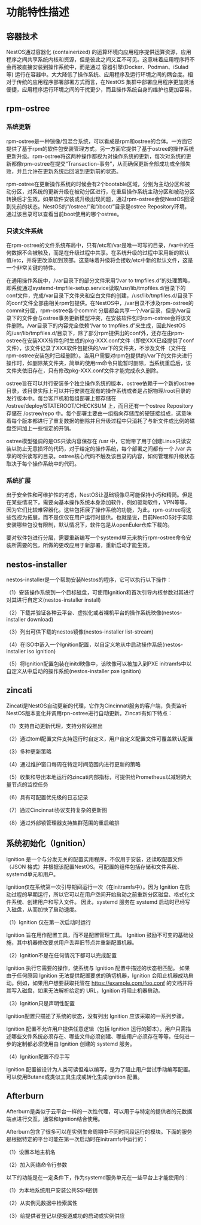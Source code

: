 # 功能特性描述

## 容器技术

NestOS通过容器化 (containerized) 的运算环境向应用程序提供运算资源，应用程序之间共享系统内核和资源，但是彼此之间又互不可见。这意味着应用程序将不会再被直接安装到操作系统中，而是通过 容器引擎(Docker、Podman、iSulad等) 运行在容器中。大大降低了操作系统、应用程序及运行环境之间的耦合度。相对于传统的应用程序部署部署方式而言，在NestOS 集群中部署应用程序更加灵活便捷，应用程序运行环境之间的干扰更少，而且操作系统自身的维护也更加容易。

## rpm-ostree

### 系统更新

rpm-ostree是一种镜像/包混合系统，可以看成是rpm和ostree的合体。一方面它提供了基于rpm的软件包安装管理方式，另一方面它提供了基于ostree的操作系统更新升级。rpm-ostree将这两种操作都视为对操作系统的更新，每次对系统的更新都像rpm-ostree在提交“Transaction-事务”，从而确保更新全部成功或全部失败，并且允许在更新系统后回滚到更新前的状态。

rpm-ostree在更新操作系统的时候会有2个bootable区域，分别为主动分区和被动分区，对系统的更新升级在被动分区进行，在重启操作系统主动分区和被动分区转换后才生效。如果软件安装或升级出现问题，通过rpm-ostree会使NestOS回滚到先前的状态。NestOS的“/ostree/”和“/boot/”目录是ostree Repository环境，通过该目录可以查看当前boot使用的哪个ostree。

### 只读文件系统

在rpm-ostree的文件系统布局中，只有/etc和/var是唯一可写的目录，/var中的任何数据不会被触及，而是在升级过程中共享。在系统升级的过程中采用新的默认值/etc，并将更改添加到顶部。这意味着升级将会接收/etc中新的默认文件，这是一个非常关键的特性。

在通用操作系统中，/var目录下的部分文件采用“/var to tmpfiles.d”的处理策略，即系统通过systemd-tmpfile-setup.service读取/usr/lib/tmpfiles.d/目录下的conf文件，完成/var目录下文件夹和空白文件的创建，/usr/lib/tmpfiles.d/目录下的conf文件全部由相关rpm包提供。在NestOS中，/var目录不涉及rpm-ostree的commit分层，rpm-ostree各个commit 分层都会共享一个/var目录，但是/var目录下的文件会与ostree事务更新模型冲突，在安装软件包时rpm-ostree会将该文件删除。/var目录下的内容完全依赖“/var to tmpfiles.d”来生成，因此NestOS的/usr/lib/tmpfiles.d/目录下，除了部分rpm提供出的conf外，还存在由rpm-ostree在安装XXX软件包时生成的pkg-XXX.conf文件（即使XXX已经提供了conf文件），该文件记录了XXX软件包提供的/var下的文件夹，不涉及文件（文件在rpm-ostree安装包时已经删除）。当用户需要对rpm包提供的/var下的文件夹进行操作时，如删除某文件夹，简单的使用rm命令只能暂时删除，当系统重启后，该文件夹依旧存在，只有修改pkg-XXX.conf文件才能完成永久删除。

ostree旨在可以并⾏安装多个独⽴操作系统的版本，ostree依赖于⼀个新的ostree ⽬录，该目录实际上可以并⾏安装在现有的操作系统或者是占据物理/root目录的发⾏版本中。每台客⼾机和每组部署上都存储在 /ostree/deploy/STATEROOT/CHECKSUM 上，而且还有⼀个ostree Repository存储在 /ostree/repo 中。每个部署主要由⼀组指向存储库的硬链接组成，这意味着每个版本都进⾏了重复数据的删除并且升级过程中只消耗了与新⽂件成⽐例的磁盘空间加上⼀些恒定的开销。

ostree模型强调的是OS只读内容保存在 /usr 中，它附带了⽤于创建Linux只读安装以防⽌⽆意损坏的代码，对于给定的操作系统，每个部署之间都有⼀个 /var 共享的可供读写的⽬录。ostree核⼼代码不触及该⽬录的内容，如何管理和升级状态取决于每个操作系统中的代码。

### 系统扩展

出于安全性和可维护性的考虑，NestOS让基础镜像尽可能保持小巧和精简。但是在某些情况下，需要向基本操作系统本⾝添加软件，例如驱动软件，VPN等等，因为它们⽐较难容器化。这些包拓展了操作系统的功能，为此，rpm-ostree将这些包视为拓展，而不是仅仅在用户运⾏时提供。也就是说，目前NestOS对于实际安装哪些包没有限制，默认情况下，软件包是从openEuler仓库下载的。

要对软件包进⾏分层，需要重新编写⼀个systemd单元来执⾏rpm-ostree命令安装所需要的包，所做的更改应⽤于新部署，重新启动才能⽣效。

## nestos-installer

nestos-installer是⼀个帮助安装Nestos的程序，它可以执⾏以下操作：

（1）安装操作系统到⼀个⽬标磁盘，可使⽤Ignition和⾸次引导内核参数对其进⾏对其进⾏⾃定义(nestos-installer install)

（2）下载并验证各种云平台、虚拟化或者裸机平台的操作系统映像(nestos-installer download)

（3）列出可供下载的nestos镜像(nestos-installer list-stream)

（4）在ISO中嵌⼊⼀个Ignition配置，以⾃定义地从中启动操作系统(nestos-installer iso ignition)

（5）将Ignition配置包装在initd映像中，该映像可以被加⼊到PXE initramfs中以⾃定义从中启动的操作系统(nestos-installer pxe ignition)

## zincati

Zincati是NestOS⾃动更新的代理，它作为Cincinnati服务的客户端，负责监听NestOS版本变化并调用rpn-ostree进行⾃动更新。Zincati有如下特点：

（1）⽀持⾃动更新代理，⽀持分阶段推出

（2）通过toml配置文件支持运行时自定义，用户自定义配置文件可覆盖默认配置

（3）多种更新策略

（4）通过维护窗口每周在特定时间范围内进行更新的策略

（5）收集和导出本地运行的zincati内部指标，可提供给Prometheus以减轻跨大量节点的监控任务

（6）具有可配置优先级的⽇志记录

（7）通过Cincinnati协议⽀持复杂的更新图

（8）通过外部锁管理器⽀持集群范围的重启编排

## 系统初始化（Ignition）

Ignition 是一个与分发无关的配置实用程序，不仅用于安装，还读取配置文件（JSON 格式）并根据该配置NestOS。可配置的组件包括存储和文件系统、systemd单元和用户。

Ignition仅在系统第一次引导期间运行一次（在initramfs中）。因为 Ignition 在启动过程的早期运行，所以它可以在用户空间开始启动之前重新分区磁盘、格式化文件系统、创建用户和写入文件。 因此，systemd 服务在 systemd 启动时已经写入磁盘，从而加快了启动速度。

（1）Ignition 仅在第一次启动时运行

Ignition 旨在用作配置工具，而不是配置管理工具。 Ignition 鼓励不可变的基础设施，其中机器修改要求用户丢弃旧节点并重新配置机器。

（2）Ignition不是在任何情况下都可以完成配置

Ignition 执行它需要的操作，使系统与 Ignition 配置中描述的状态相匹配。 如果由于任何原因 Ignition 无法提供配置要求的确切机器，Ignition 会阻止机器成功启动。例如，如果用户想要获取托管在 https://example.com/foo.conf 的文档并将其写入磁盘，如果无法解析给定的 URL，Ignition 将阻止机器启动。 

（3）Ignition只是声明性配置

Ignition配置只描述了系统的状态，没有列出 Ignition 应该采取的一系列步骤。

Ignition 配置不允许用户提供任意逻辑（包括 Ignition 运行的脚本）。用户只需描述哪些文件系统必须存在、哪些文件必须创建、哪些用户必须存在等等。任何进一步的定制都必须使用由 Ignition 创建的 systemd 服务。 

（4）Ignition配置不应手写

Ignition 配置被设计为人类可读但难以编写，是为了阻止用户尝试手动编写配置。可以使用Butane或类似工具生成或转化生成Ignition 配置。

## Afterburn

Afterburn是类似于云平台⼀样的⼀次性代理，可以⽤于与特定的提供者的元数据端点进⾏交互，通常和Ignition结合使⽤。

Afterburn包含了很多可以在实例⽣命周期中不同时间段运⾏的模块。下⾯的服务是根据特定的平台可能在第⼀次启动时在initramfs中运⾏的：

（1）设置本地主机名

（2）加⼊⽹络命令⾏参数

以下的功能是在⼀定条件下，作为systemd服务单元在⼀些平台上才能使⽤的：

（1）为本地系统用户安装公共SSH密钥

（2）从实例元数据中检索属性

（3）给提供者登记以便报道成功的启动或实例供应